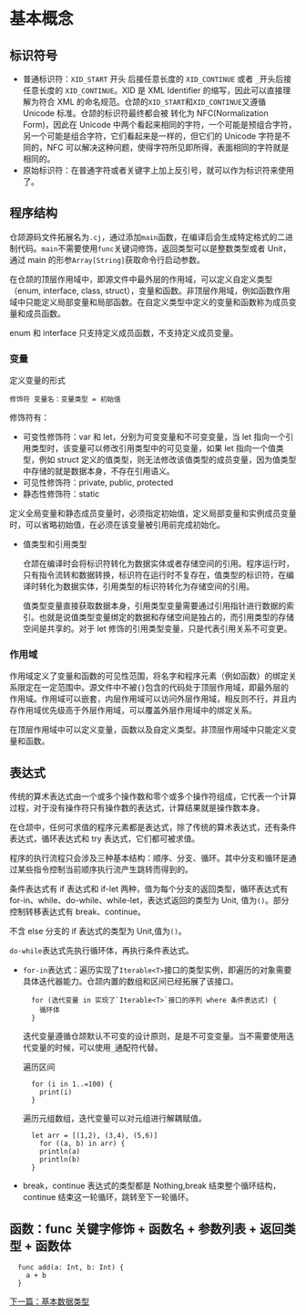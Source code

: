 # 基本概念

## 标识符号

- 普通标识符：`XID_START` 开头 后接任意长度的 `XID_CONTINUE` 或者 `_`开头后接任意长度的 `XID_CONTINUE`。XID 是 XML Identifier 的缩写，因此可以直接理解为符合 XML 的命名规范。仓颉的`XID_START`和`XID_CONTINUE`又遵循 Unicode 标准。仓颉的标识符最终都会被 转化为 NFC(Normalization Form)，因此在 Unicode 中两个看起来相同的字符，一个可能是预组合字符，另一个可能是组合字符，它们看起来是一样的，但它们的 Unicode 字符是不同的，NFC 可以解决这种问题，使得字符所见即所得，表面相同的字符就是相同的。
- 原始标识符：在普通字符或者关键字上加上反引号，就可以作为标识符来使用了。

## 程序结构

仓颉源码文件拓展名为`.cj`，通过添加`main`函数，在编译后会生成特定格式的二进制代码。`main`不需要使用`func`关键词修饰，返回类型可以是整数类型或者 Unit，通过 main 的形参`Array[String]`获取命令行启动参数。

在仓颉的顶层作用域中，即源文件中最外层的作用域，可以定义自定义类型（enum, interface, class, struct），变量和函数。非顶层作用域，例如函数作用域中只能定义局部变量和局部函数。在自定义类型中定义的变量和函数称为成员变量和成员函数。

enum 和 interface 只支持定义成员函数，不支持定义成员变量。

### 变量

定义变量的形式

```
修饰符 变量名：变量类型 = 初始值
```

修饰符有：

- 可变性修饰符：var 和 let，分别为可变变量和不可变变量，当 let 指向一个引用类型时，该变量可以修改引用类型中的可见变量，如果 let 指向一个值类型，例如 struct 定义的值类型，则无法修改该值类型的成员变量，因为值类型中存储的就是数据本身，不存在引用语义。
- 可见性修饰符：private, public, protected
- 静态性修饰符：static

定义全局变量和静态成员变量时，必须指定初始值，定义局部变量和实例成员变量时，可以省略初始值，在必须在该变量被引用前完成初始化。

- 值类型和引用类型

  仓颉在编译时会将标识符转化为数据实体或者存储空间的引用。程序运行时，只有指令流转和数据转换，标识符在运行时不复存在，值类型的标识符，在编译时转化为数据实体，引用类型的标识符转化为存储空间的引用。

  值类型变量直接获取数据本身，引用类型变量需要通过引用指针进行数据的索引。也就是说值类型变量绑定的数据和存储空间是独占的，而引用类型的存储空间是共享的。对于 let 修饰的引用类型变量，只是代表引用关系不可变更。

### 作用域

作用域定义了变量和函数的可见性范围，将名字和程序元素（例如函数）的绑定关系限定在一定范围中。源文件中不被`{}`包含的代码处于顶层作用域，即最外层的作用域。作用域可以嵌套，内层作用域可以访问外层作用域，相反则不行，并且内存作用域优先级高于外层作用域，可以覆盖外层作用域中的绑定关系。

在顶层作用域中可以定义变量，函数以及自定义类型。非顶层作用域中只能定义变量和函数。

## 表达式

传统的算术表达式由一个或多个操作数和零个或多个操作符组成，它代表一个计算过程，对于没有操作符只有操作数的表达式，计算结果就是操作数本身。

在仓颉中，任何可求值的程序元素都是表达式，除了传统的算术表达式，还有条件表达式，循环表达式和 try 表达式，它们都可被求值。

程序的执行流程只会涉及三种基本结构：顺序、分支、循环。其中分支和循环是通过某些指令控制当前顺序执行流产生跳转而得到的。

条件表达式有 if 表达式和 if-let 两种，值为每个分支的返回类型，循环表达式有 for-in、while、do-while、while-let，表达式返回的类型为 Unit, 值为`()`。部分控制转移表达式有 break、continue。

不含 else 分支的 if 表达式的类型为 Unit,值为`()`。

`do-while`表达式先执行循环体，再执行条件表达式。

- `for-in`表达式：遍历实现了`Iterable<T>`接口的类型实例，即遍历的对象需要具体迭代器能力。仓颉内置的数组和区间已经拓展了该接口。

  ```
    for (迭代变量 in 实现了`Iterable<T>`接口的序列 where 条件表达式) {
      循环体
    }
  ```

  迭代变量遵循仓颉默认不可变的设计原则，是是不可变变量。当不需要使用迭代变量的时候，可以使用`_`通配符代替。

  遍历区间

  ```
    for (i in 1..=100) {
      print(i)
    }
  ```

  遍历元组数组，迭代变量可以对元组进行解耦赋值。

  ```
    let arr = [(1,2), (3,4), (5,6)]
      for ((a, b) in arr) {
      println(a)
      println(b)
    }
  ```

- break，continue 表达式的类型都是 Nothing,break 结束整个循环结构，continue 结束这一轮循环，跳转至下一轮循环。

## 函数：func 关键字修饰 + 函数名 + 参数列表 + 返回类型 + 函数体

```
  func add(a: Int, b: Int) {
    a + b
  }
```

[下一篇：基本数据类型](./primitive-types.md)
